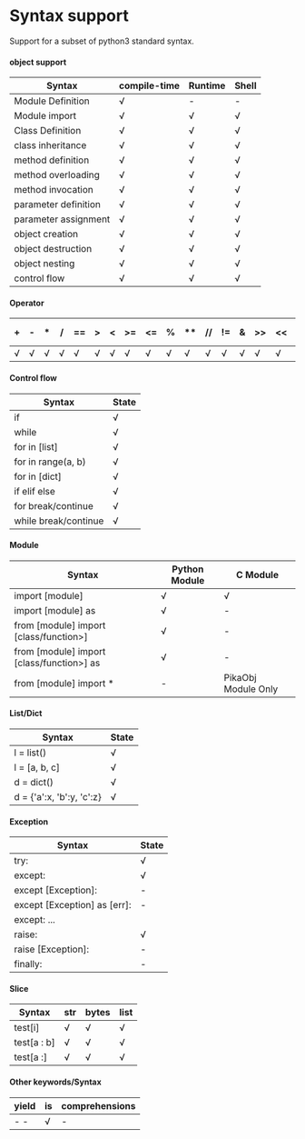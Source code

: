 # Syntax support

Support for a subset of python3 standard syntax.

#### object support

|Syntax|compile-time|Runtime|Shell|
|--|--|--|--|
|Module Definition |√|-|-|
|Module import |√|√|√|
|Class Definition |√|√|√|√|
|class inheritance |√|√|√|√|
|method definition |√|√|√|√|
|method overloading |√|√|√|√|
|method invocation |√|√|√|
|parameter definition |√|√|√|√|
|parameter assignment |√|√|√|√|
|object creation |√|√|√|√|
|object destruction |√|√|√|√|
|object nesting |√|√|√|√|
|control flow |√|√|√|√|

#### Operator

| + | - | * | / | == | > | < | >= | <= | % | ** | // | != | & | >> | << | and | or | not | in | += | -= | *= | /= |
|---|---|---|---|---|---|---|---|---|---|---|---|---|---|---|---|---|---|---|---|---|---|---|---|
|√|√|√|√|√|√|√|√|√|√|√|√|√|√|√|√|√|√|√|√|√|√|√|√|

#### Control flow

| Syntax | State |
| --- | --- |
| if | √ |
| while | √ |
| for in [list] | √ | for in range(a, b)
| for in range(a, b) | √ | for in [list] | √ | for in range(a, b) | √ |
| for in [dict] | √ | for in range(a, b) | √
| if elif else | √ | for break/continue | √
| for break/continue | √ | while break/continue | √
| while break/continue | √ |

#### Module

| Syntax | Python Module | C Module |
| --- | --- | --- |
| import [module] | √ | √ |
| import [module] as | √ | - |
| from [module] import [class/function>]| √ | - |
| from [module] import [class/function>] as | √ | - |
| from [module] import * | - | PikaObj Module Only |

#### List/Dict

| Syntax | State |
| --- | --- |
| l = list() | √ |
| l = [a, b, c] | √ |
| d = dict() | √ |
| d = {'a':x, 'b':y, 'c':z} | √ |

#### Exception

| Syntax | State |
| --- | --- |
|try:| √ |
|except:| √ |
|except [Exception]:| - |
|except [Exception] as [err]: | - |
|except: ... 
|raise:| √ |
|raise [Exception]:| - |finally:| -
|finally:| - |

#### Slice

| Syntax | str | bytes | list |
| --- | --- | --- | --- |
| test[i] | √ | √ | √ |
| test[a : b] | √ | √ | √ | √ 
| test[a :] | √ | √ | √ | √

#### Other keywords/Syntax

| yield | is | comprehensions |
| --- | --- | --- |
| - - | √ | - |